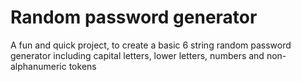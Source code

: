 # Random password generator

A fun and quick project, to create a basic 6 string random password generator including capital letters, lower letters, numbers and non-alphanumeric tokens
